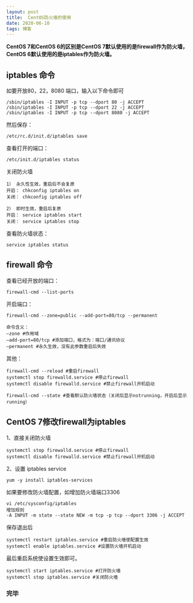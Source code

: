 ```yaml
---
layout: post
title:  CentOS防火墙的使用
date: 2020-06-10
tags: 博客
---
```


**CentOS 7和CentOS 6的区别是CentOS 7默认使用的是firewall作为防火墙，CentOS 6默认使用的是iptables作为防火墙。**

## iptables 命令

如要开放80，22，8080 端口，输入以下命令即可

	/sbin/iptables -I INPUT -p tcp --dport 80 -j ACCEPT
	/sbin/iptables -I INPUT -p tcp --dport 22 -j ACCEPT
	/sbin/iptables -I INPUT -p tcp --dport 8080 -j ACCEPT

然后保存：

	/etc/rc.d/init.d/iptables save

查看打开的端口：

	/etc/init.d/iptables status

关闭防火墙 

	1） 永久性生效，重启后不会复原
	开启： chkconfig iptables on
	关闭： chkconfig iptables off

	2） 即时生效，重启后复原
	开启： service iptables start
	关闭： service iptables stop

查看防火墙状态： 
	
	service iptables status

## firewall 命令

查看已经开放的端口：

	firewall-cmd --list-ports
	
开启端口：

	firewall-cmd --zone=public --add-port=80/tcp --permanent

	命令含义：
	–zone #作用域
	–add-port=80/tcp #添加端口，格式为：端口/通讯协议
	–permanent #永久生效，没有此参数重启后失效

其他：

	firewall-cmd --reload #重启firewall
	systemctl stop firewalld.service #停止firewall
	systemctl disable firewalld.service #禁止firewall开机启动
	
	firewall-cmd --state #查看默认防火墙状态（关闭后显示notrunning，开启后显示running）

## CentOS 7修改firewall为iptables

1、直接关闭防火墙

	systemctl stop firewalld.service #停止firewall
	systemctl disable firewalld.service #禁止firewall开机启动

2、设置 iptables service

	yum -y install iptables-services

如果要修改防火墙配置，如增加防火墙端口3306

	vi /etc/sysconfig/iptables 
	增加规则
	-A INPUT -m state --state NEW -m tcp -p tcp --dport 3306 -j ACCEPT

保存退出后

	systemctl restart iptables.service #重启防火墙使配置生效
	systemctl enable iptables.service #设置防火墙开机启动

最后重启系统使设置生效即可。

	systemctl start iptables.service #打开防火墙
	systemctl stop iptables.service #关闭防火墙


### 完毕
